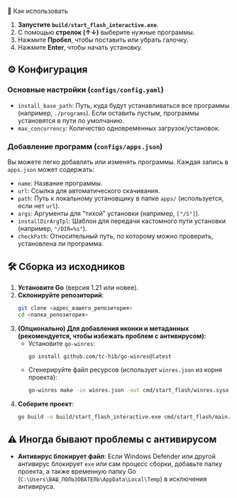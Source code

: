 🚀 Как использовать

1.  **Запустите `build/start_flash_interactive.exe`**.
2.  С помощью **стрелок (↑↓)** выберите нужные программы.
3.  Нажмите **Пробел**, чтобы поставить или убрать галочку.
4.  Нажмите **Enter**, чтобы начать установку.

## ⚙️ Конфигурация

### Основные настройки (`configs/config.yaml`)

- `install_base_path`: Путь, куда будут устанавливаться все программы (например, `./programs`). Если оставить пустым, программы установятся в пути по умолчанию.
- `max_concurrency`: Количество одновременных загрузок/установок.

### Добавление программ (`configs/apps.json`)

Вы можете легко добавлять или изменять программы. Каждая запись в `apps.json` может содержать:

- `name`: Название программы.
- `url`: Ссылка для автоматического скачивания.
- `path`: Путь к локальному установщику в папке `apps/` (используется, если нет `url`).
- `args`: Аргументы для "тихой" установки (например, `["/S"]`).
- `installDirArgTpl`: Шаблон для передачи кастомного пути установки (например, `"/DIR=%s"`).
- `checkPath`: Относительный путь, по которому можно проверить, установлена ли программа.

## 🛠️ Сборка из исходников

1.  **Установите Go** (версия 1.21 или новее).
2.  **Склонируйте репозиторий**:
    ```bash
    git clone <адрес_вашего_репозитория>
    cd <папка_репозитория>
    ```
3.  **(Опционально) Для добавления иконки и метаданных (рекомендуется, чтобы избежать проблем с антивирусом):**
    - Установите `go-winres`:
      ```bash
      go install github.com/tc-hib/go-winres@latest
      ```
    - Сгенерируйте файл ресурсов (использует `winres.json` из корня проекта):
      ```bash
      go-winres make -in winres.json -out cmd/start_flash/winres.syso
      ```
4.  **Соберите проект**:
    ```bash
    go build -o build/start_flash_interactive.exe cmd/start_flash/main.go
    ```

## ⚠️ Иногда бывают проблемы с антивирусом

- **Антивирус блокирует файл**: Если Windows Defender или другой антивирус блокирует `exe` или сам процесс сборки, добавьте папку проекта, а также временную папку Go (`C:\Users\ВАШ_ПОЛЬЗОВАТЕЛЬ\AppData\Local\Temp`) в исключения антивируса.